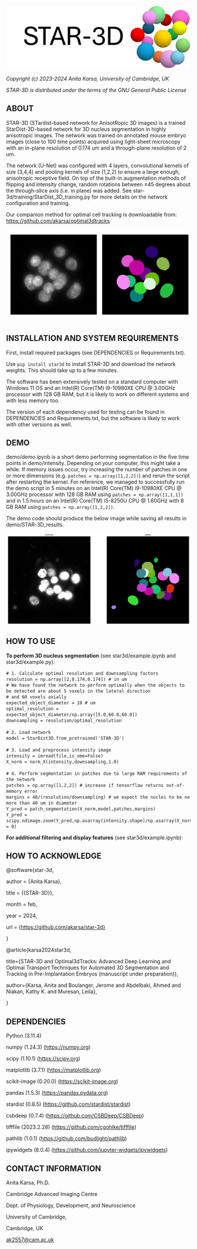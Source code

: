 <p align="center"><img src="docs/images/logo.png" width="500" /></p>

*Copyright (c) 2023-2024 Anita Karsa, University of Cambridge, UK*

*STAR-3D is distributed under the terms of the GNU General Public License*

ABOUT
-------------------------------------------------------------------------------
STAR-3D (STardist-based network for AnisotRopic 3D images) is a trained StarDist-3D-based 
network for 3D nucleus segmentation in highly anisotropic images. The network was trained on 
annotated mouse embryo images (close to 100 time points) acquired using light-sheet microscopy 
with an in-plane resolution of 0.174 um and a through-plane resolution of 2 um. 

The network (U-Net) was configured with 4 layers, convolutional kernels of size (3,4,4) and 
pooling kernels of size (1,2,2) to ensure a large enough, anisotropic receptive field. On top 
of the built-in augmentation methods of flipping and intensity change, random rotations 
between ±45 degrees about the through-slice axis (i.e. in plane) was added.
See star-3d/training/StarDist_3D_training.py for more details on the network configuration and training.

Our companion method for optimal cell tracking is downloadable from: https://github.com/akarsa/optimal3dtracks

![](docs/images/examples.gif)

INSTALLATION AND SYSTEM REQUIREMENTS
-------------------------------------------------------------------------------
First, install required packages (see DEPENDENCIES or Requirements.txt). 

Use `pip install star3d` to install STAR-3D and download the network weights. 
This should take up to a few minutes.

The software has been extensively tested on a standard computer with Windows 11 OS and
an Intel(R) Core(TM) i9-10980XE CPU @ 3.00GHz processor with 128 GB RAM, but it is
likely to work on different systems and with less memory too.
 
The version of each dependency used for testing can be found in DEPENDENCIES and 
Requirements.txt, but the software is likely to work with other versions as well.

DEMO
-------------------------------------------------------------------------------
demo/demo.ipynb is a short demo performing segmentation in the five time points in 
demo/intensity. Depending on your computer, this might take a while.
If memory issues occur, try increasing the number of patches in one or more dimensions
(e.g. `patches = np.array([1,2,2])`) and rerun the script after restarting the kernel. 
For reference, we managed to successfully run the demo script in 5 minutes on an 
Intel(R) Core(TM) i9-10980XE CPU @ 3.00GHz processor with 128 GB RAM using 
`patches = np.array([1,1,1])` and in 1.5 hours on an Intel(R) Core(TM) i5-8250U CPU @ 
1.60GHz with 8 GB RAM using `patches = np.array([1,2,2])`.

The demo code should produce the below image while saving all results in demo/STAR-3D_results. 

<p align="center"><img src="demo/segmentation.png" width="500" /></p>

HOW TO USE
-------------------------------------------------------------------------------

**To perform 3D nucleus segmentation** (see star3d/example.ipynb and star3d/example.py):

```
# 1. Calculate optimal resolution and downsampling factors 
resolution = np.array([2,0.174,0.174]) # in um
# We have found the network to perform optimally when the objects to be detected are about 5 voxels in the lateral direction
# and 60 voxels axially
expected_object_diameter = 10 # um
optimal_resolution = expected_object_diameter/np.array([5.0,60.0,60.0])
downsampling = resolution/optimal_resolution

# 2. Load network
model = StarDist3D.from_pretrained('STAR-3D')

# 3. Load and preprocess intensity image    
intensity = imread(file,is_ome=False)
X_norm = norm_X(intensity,downsampling,1.0)

# 4. Perform segmentation in patches due to large RAM requirements of the network
patches = np.array([1,2,2]) # increase if tensorflow returns out-of-memory error
margins = 40/(resolution/downsampling) # we expect the nuclei to be no more than 40 um in diameter
Y_pred = patch_segmentation(X_norm,model,patches,margins)
Y_pred = scipy.ndimage.zoom(Y_pred,np.asarray(intensity.shape)/np.asarray(X_norm.shape),order = 0)
```

**For additional filtering and display features** (see star3d/example.ipynb):


HOW TO ACKNOWLEDGE
-------------------------------------------------------------------------------
@software{star-3d,

  author       = {Anita Karsa},

  title        = {{STAR-3D}},

  month        = feb,

  year         = 2024,

  url 	       = {https://github.com/akarsa/star-3d}

}

@article{karsa2024star3d,

  title={STAR-3D and Optimal3dTracks: Advanced Deep Learning and Optimal Transport Techniques for Automated 3D Segmentation and Tracking in Pre-Implantation Embryos (manuscript under preparation)},

  author={Karsa, Anita and Boulanger, Jerome and Abdelbaki, Ahmed and Niakan, Kathy K. and Muresan, Leila},

}

DEPENDENCIES
-------------------------------------------------------------------------------
Python (3.11.4)

numpy (1.24.3) (https://numpy.org)

scipy (1.10.1) (https://scipy.org)

matplotlib (3.7.1) (https://matplotlib.org)

scikit-image (0.20.0) (https://scikit-image.org)

pandas (1.5.3) (https://pandas.pydata.org)

stardist (0.8.5) (https://github.com/stardist/stardist)

csbdeep (0.7.4) (https://github.com/CSBDeep/CSBDeep)

tifffile (2023.2.28) (https://github.com/cgohlke/tifffile)

pathlib (1.0.1) (https://github.com/budlight/pathlib)

ipywidgets (8.0.4) (https://github.com/jupyter-widgets/ipywidgets)


CONTACT INFORMATION
-------------------------------------------------------------------------------
Anita Karsa, Ph.D.

Cambridge Advanced Imaging Centre

Dept. of Physiology, Development, and Neuroscience

University of Cambridge,

Cambridge, UK

ak2557@cam.ac.uk
